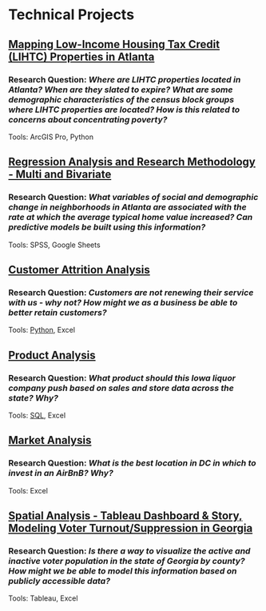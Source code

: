 # Technical Projects

## [Mapping Low-Income Housing Tax Credit (LIHTC) Properties in Atlanta](https://github.com/dkrasner-debug/technicalprojects/blob/main/GIS%20Final%20Project.pdf)
### Research Question: _Where are LIHTC properties located in Atlanta? When are they slated to expire? What are some demographic characteristics of the census block groups where LIHTC properties are located? How is this related to concerns about concentrating poverty?_

Tools: ArcGIS Pro, Python


## [Regression Analysis and Research Methodology - Multi and Bivariate](https://github.com/dkrasner-debug/technicalprojects/blob/7869127ff93f60e3becbdfeb7fbb17755e51249b/Typical%20Home%20Price%20%26%20Neighborhood%20Change%20in%20Atlanta.pdf)
### Research Question: _What variables of social and demographic change in neighborhoods in Atlanta are associated with the rate at which the average typical home value increased? Can predictive models be built using this information?_

Tools: SPSS, Google Sheets


## [Customer Attrition Analysis](https://github.com/dkrasner-debug/technicalprojects/files/10329717/Customer.Attrition.-.Where.to.Focus.pdf)
### Research Question: _Customers are not renewing their service with us - why not? How might we as a business be able to better retain customers?_

Tools: [Python](https://github.com/dkrasner-debug/technicalprojects/blob/9d5625b98a1e103113b08ba6e0ba5625cf31b5d1/CustomerAttrition_PreparatoryNotebook.ipynb), Excel


## [Product Analysis](https://github.com/dkrasner-debug/technicalprojects/files/10329719/Krasner_IowaLiquorStores_Presentation.SQL.Excel.pdf)
### Research Question: _What product should this Iowa liquor company push based on sales and store data across the state? Why?_

Tools: [SQL](https://bouncy-shoulder-4e3.notion.site/SQL-Project-Iowa-Liquor-Sales-GitHub-1fdc11634f1744a1810181f89d6113da), Excel


## [Market Analysis](https://github.com/dkrasner-debug/technicalprojects/files/10329720/Krasner_AirBnB_Presentation.Excel.pdf)
### Research Question: _What is the best location in DC in which to invest in an AirBnB? Why?_

Tools: Excel


## [Spatial Analysis - Tableau Dashboard & Story, Modeling Voter Turnout/Suppression in Georgia](https://prod-useast-a.online.tableau.com/#/site/dkpersonal/workbooks/819610/views)
### Research Question: _Is there a way to visualize the active and inactive voter population in the state of Georgia by county? How might we be able to model this information based on publicly accessible data?_

Tools: Tableau, Excel
